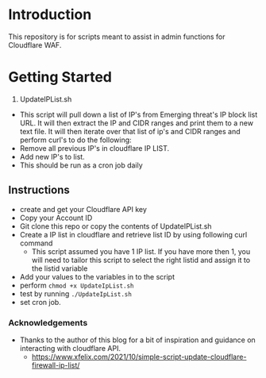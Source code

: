 # Introduction 
This repository is for scripts meant to assist in admin functions for Cloudflare WAF. 

# Getting Started

1.	UpdateIPList.sh
- This script will pull down a list of IP's from Emerging threat's IP block list URL. It will then extract the IP and CIDR ranges and print them to a new text file. It will then iterate over that list of ip's and CIDR ranges and perform curl's to do the following:
- Remove all previous IP's in cloudflare IP LIST. 
- Add new IP's to list.
- This should be run as a cron job daily
## Instructions
- create and get your Cloudflare API key
- Copy your Account ID
- Git clone this repo or copy the contents of UpdateIPList.sh
- Create a IP list in cloudflare and retrieve list ID by using following curl command
  - This script assumed you have 1 IP list. If you have more then 1, you will need to tailor this script to select the right listid and assign it to the listid variable
- Add your values to the variables in to the script
- perform `chmod +x UpdateIpList.sh`
- test by running `./UpdateIpList.sh`
- set cron job. 


### Acknowledgements
- Thanks to the author of this blog for a bit of inspiration and guidance on interacting with cloudflare API.
  - https://www.xfelix.com/2021/10/simple-script-update-cloudflare-firewall-ip-list/

